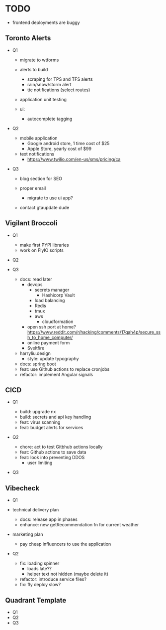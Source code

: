 # TODO

- frontend deployments are buggy

## Toronto Alerts

- Q1

  - migrate to wtforms
  - alerts to build

    - scraping for TPS and TFS alerts
    - rain/snow/storm alert
    - ttc notifications (select routes)

  - application unit testing
  - ui:
    - autocomplete tagging

- Q2
  - mobile application
    - Google android store, 1 time cost of $25
    - Apple Store, yearly cost of $99
  - text notifications
    - https://www.twilio.com/en-us/sms/pricing/ca
- Q3

  - blog section for SEO
  - proper email

    - migrate to use ui app?

  - contact gtaupdate dude

## Vigilant Broccoli

- Q1
  - make first PYPI libraries
  - work on FlyIO scripts
- Q2

- Q3

  - docs: read later
    - devops
      - secrets manager
        - Hashicorp Vault
      - load balancing
      - Redis
      - tmux
      - aws
        - cloudformation
    - open ssh port at home? https://www.reddit.com/r/hacking/comments/17qah4p/secure_ssh_to_home_computer/
    - online payment form
    - Sveltfire
  - harryliu.design
    - style: update typography
  - docs: spring boot
  - feat: use Github actions to replace cronjobs
  - refactor: implement Angular signals

## CICD

- Q1

  - build: upgrade nx
  - build: secrets and api key handling
  - feat: virus scanning
  - feat: budget alerts for services

- Q2

  - chore: act to test Gitbhub actions locally
  - feat: Github actions to save data
  - feat: look into preventing DDOS
    - user limiting

- Q3

## Vibecheck

- Q1

- technical delivery plan
  - docs: release app in phases
  - enhance: new getRecommendation fn for current weather
- marketing plan
  - pay cheap influencers to use the application
- Q2
  - fix: loading spinner
    - loads late??
    - helper text not hidden (maybe delete it)
  - refactor: introduce service files?
  - fix: fly deploy slow?

## Quadrant Template

- Q1
- Q2
- Q3
